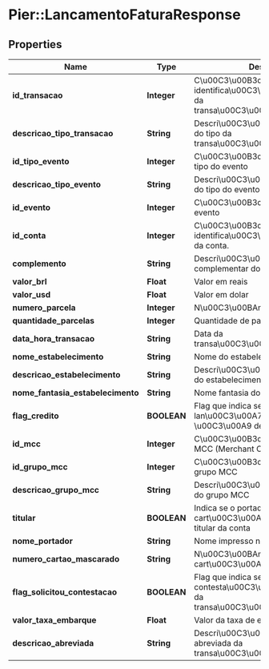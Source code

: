 # Pier::LancamentoFaturaResponse

## Properties
Name | Type | Description | Notes
------------ | ------------- | ------------- | -------------
**id_transacao** | **Integer** | C\u00C3\u00B3digo de identifica\u00C3\u00A7\u00C3\u00A3o da transa\u00C3\u00A7\u00C3\u00A3o | [optional] 
**descricao_tipo_transacao** | **String** | Descri\u00C3\u00A7\u00C3\u00A3o do tipo da transa\u00C3\u00A7\u00C3\u00A3o | [optional] 
**id_tipo_evento** | **Integer** | C\u00C3\u00B3digo identificador do tipo do evento | [optional] 
**descricao_tipo_evento** | **String** | Descri\u00C3\u00A7\u00C3\u00A3o do tipo do evento | [optional] 
**id_evento** | **Integer** | C\u00C3\u00B3digo identificador do evento | [optional] 
**id_conta** | **Integer** | C\u00C3\u00B3digo de identifica\u00C3\u00A7\u00C3\u00A3o da conta. | [optional] 
**complemento** | **String** | Descri\u00C3\u00A7\u00C3\u00A3o complementar do evento | [optional] 
**valor_brl** | **Float** | Valor em reais | [optional] 
**valor_usd** | **Float** | Valor em dolar | [optional] 
**numero_parcela** | **Integer** | N\u00C3\u00BAmero da parcela | [optional] 
**quantidade_parcelas** | **Integer** | Quantidade de parcelas | [optional] 
**data_hora_transacao** | **String** | Data da transa\u00C3\u00A7\u00C3\u00A3o | [optional] 
**nome_estabelecimento** | **String** | Nome do estabelecimento | [optional] 
**descricao_estabelecimento** | **String** | Descri\u00C3\u00A7\u00C3\u00A3o do estabelecimento | [optional] 
**nome_fantasia_estabelecimento** | **String** | Nome fantasia do estabelecimento | [optional] 
**flag_credito** | **BOOLEAN** | Flag que indica se o lan\u00C3\u00A7amento \u00C3\u00A9 de cr\u00C3\u00A9dito | [optional] 
**id_mcc** | **Integer** | C\u00C3\u00B3digo identificador do MCC (Merchant Category Codes) | [optional] 
**id_grupo_mcc** | **Integer** | C\u00C3\u00B3digo identificador do grupo MCC | [optional] 
**descricao_grupo_mcc** | **String** | Descri\u00C3\u00A7\u00C3\u00A3o do grupo MCC | [optional] 
**titular** | **BOOLEAN** | Indica se o portador do cart\u00C3\u00A3o \u00C3\u00A9 o titular da conta | [optional] 
**nome_portador** | **String** | Nome impresso no cart\u00C3\u00A3o | [optional] 
**numero_cartao_mascarado** | **String** | N\u00C3\u00BAmero do cart\u00C3\u00A3o mascarado | [optional] 
**flag_solicitou_contestacao** | **BOOLEAN** | Flag que indica se o cliente solicitou contesta\u00C3\u00A7\u00C3\u00A3o da transa\u00C3\u00A7\u00C3\u00A3o | [optional] 
**valor_taxa_embarque** | **Float** | Valor da taxa de embarque | [optional] 
**descricao_abreviada** | **String** | Descri\u00C3\u00A7\u00C3\u00A3o abreviada da transa\u00C3\u00A7\u00C3\u00A3o | [optional] 


